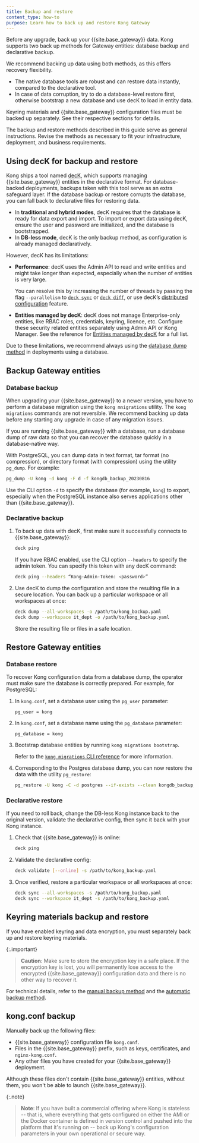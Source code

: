 ```yaml
---
title: Backup and restore
content_type: how-to
purpose: Learn how to back up and restore Kong Gateway
---
```


Before any upgrade, back up your {{site.base_gateway}} data. 
Kong supports two back up methods for Gateway entities: database backup and declarative backup.

We recommend backing up data using both methods, as this offers recovery flexibility.
* The native database tools are robust and can restore data instantly, compared to the declarative tool. 
* In case of data corruption, try to do a database-level restore first, otherwise bootstrap a new database and use decK to load in entity data.

Keyring materials and {{site.base_gateway}} configuration files must be backed up separately. 
See their respective sections for details.

The backup and restore methods described in this guide serve as general instructions.
Revise the methods as necessary to fit your infrastructure, deployment, and business requirements.

## Using decK for backup and restore

Kong ships a tool named [decK](/deck/), which supports managing {{site.base_gateway}} entities in the declarative format. For database-backed deployments, backups taken with this tool serve as an extra safeguard layer. If the database backup or restore corrupts the database, you can fall back to declarative files for restoring data.

* In **traditional and hybrid modes**, decK requires that the database is ready for data export and import. To import or export data using decK, ensure the user and password are initialized, and the database is bootstrapped.
* In **DB-less mode**, decK is the only backup method, as configuration is already managed declaratively.

However, decK has its limitations:

* **Performance**: decK uses the Admin API to read and write entities and might take longer than expected, especially when the number of entities is very large. 

  You can resolve this by increasing the number of threads by passing the flag `--parallelism` to [`deck sync`](/deck/latest/reference/deck_sync/) 
  or [`deck diff`](/deck/latest/reference/deck_diff/), or use decK’s 
  [distributed configuration](/deck/latest/guides/distributed-configuration/) feature.

* **Entities managed by decK**: decK does not manage Enterprise-only entities, like RBAC roles, credentials, keyring, licence, etc. Configure these security related entities separately using Admin API or Kong Manager.
See the reference for [Entities managed by decK](/deck/latest/reference/entities/) for a full list.

Due to these limitations, we recommend always using the [database dump method](#database-backup) in deployments using a database.

## Backup Gateway entities

### Database backup

When upgrading your {{site.base_gateway}} to a newer version, you have to perform a database migration using the `kong mnigrations` utility. The `kong migrations` commands are not reversible. We recommend backing up data before any starting any upgrade in case of any migration issues.

If you are running {{site.base_gateway}} with a database, run a database dump of raw data so that you can recover the database quickly in a database-native way. 

With PostgreSQL, you can dump data in text format, tar format (no compression), or directory format (with compression) using the utility `pg_dump`. For example:

```sh
pg_dump -U kong -d kong -F d -f kongdb_backup_20230816
```

Use the CLI option `-d` to specify the database (for example, `kong`) to export, especially when the PostgreSQL instance also serves applications other than {{site.base_gateway}}.

### Declarative backup

1. To back up data with decK, first make sure it successfully connects to {{site.base_gateway}}:

    ```sh
    deck ping
    ```

    If you have RBAC enabled, use the CLI option `--headers` to 
    specify the admin token. You can specify this token with any decK command:

    ```sh
    deck ping --headers “Kong-Admin-Token: <password>”
    ```

2. Use decK to dump the configuration and store the resulting file in a secure location.
You can back up a particular workspace or all workspaces at once:

    ```sh
    deck dump --all-workspaces -o /path/to/kong_backup.yaml
    deck dump --workspace it_dept -o /path/to/kong_backup.yaml
    ```

    Store the resulting file or files in a safe location.

## Restore Gateway entities

### Database restore

To recover Kong configuration data from a database dump, the operator must make sure the database is correctly prepared. For example, for PostgreSQL:

1. In `kong.conf`, set a database user using the `pg_user` parameter:

    ```
    pg_user = kong
    ```

2. In `kong.conf`, set a database name using the `pg_database` parameter:

    ```
    pg_database = kong
    ```

3. Bootstrap database entities by running `kong migrations bootstrap`.

    Refer to the [`kong migrations` CLI reference](/gateway/{{page.kong_version}}/reference/cli/#kong-migrations) for more information.

4. Corresponding to the Postgres database dump, you can now restore the data with the utility `pg_restore`:

    ```sh
    pg_restore -U kong -C -d postgres --if-exists --clean kongdb_backup_20230816/
    ```

### Declarative restore

If you need to roll back, change the DB-less Kong instance back to the original version, validate the declarative config, then sync it back with your Kong instance.

1. Check that {{site.base_gateway}} is online:

    ```sh
    deck ping
    ```
2. Validate the declarative config:

    ```sh
    deck validate [--online] -s /path/to/kong_backup.yaml
    ```

3. Once verified, restore a particular workspace or all workspaces at once:

    ```sh
    deck sync --all-workspaces -s /path/to/kong_backup.yaml
    deck sync --workspace it_dept -s /path/to/kong_backup.yaml
    ```

## Keyring materials backup and restore

If you have enabled keyring and data encryption, you must separately back up and restore keyring materials.

{:.important}
> **Caution**: Make sure to store the encryption key in a safe place. 
If the encryption key is lost, you will permanently lose access to the encrypted {{site.base_gateway}} 
configuration data and there is no other way to recover it.

For technical details, refer to the [manual backup method](/gateway/latest/kong-enterprise/db-encryption/#manual-export-and-manual-import) and the [automatic backup method](/gateway/latest/kong-enterprise/db-encryption/#automatic-backup-and-manual-recovery).

## kong.conf backup

Manually back up the following files:

* {{site.base_gateway}} configuration file `kong.conf`.
* Files in the {{site.base_gateway}} prefix, such as keys, certificates, and `nginx-kong.conf`.
* Any other files you have created for your {{site.base_gateway}} deployment.

Although these files don't contain {{site.base_gateway}} entities, without them, you won't be able to launch {{site.base_gateway}}.

{:.note}
> **Note**: If you have built a commercial offering where Kong is stateless -- that is, where everything that gets configured on either the AMI or the Docker container is defined in version control and pushed into the platform that it's running on -- back up Kong's configuration parameters in your own operational or secure way.